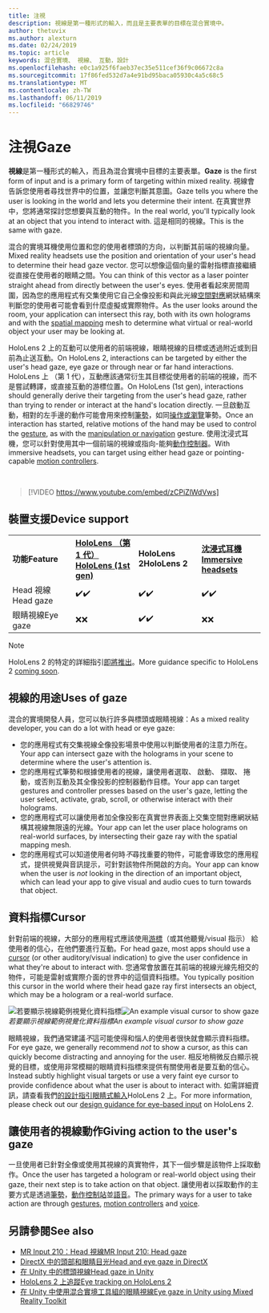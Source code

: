 ```yaml
---
title: 注視
description: 視線是第一種形式的輸入，而且是主要表單的目標在混合實境中。
author: thetuvix
ms.author: alexturn
ms.date: 02/24/2019
ms.topic: article
keywords: 混合實境、 視線、 互動，設計
ms.openlocfilehash: e0c1a925f6faeb37ec35e511cef36f9c06672c8a
ms.sourcegitcommit: 17f86fed532d7a4e91bd95baca05930c4a5c68c5
ms.translationtype: MT
ms.contentlocale: zh-TW
ms.lasthandoff: 06/11/2019
ms.locfileid: "66829746"
---
```

# <a name="gaze"></a><span data-ttu-id="605c8-104">注視</span><span class="sxs-lookup"><span data-stu-id="605c8-104">Gaze</span></span>

<span data-ttu-id="605c8-105">**視線**是第一種形式的輸入，而且為混合實境中目標的主要表單。</span><span class="sxs-lookup"><span data-stu-id="605c8-105">**Gaze** is the first form of input and is a primary form of targeting within mixed reality.</span></span> <span data-ttu-id="605c8-106">視線會告訴您使用者尋找世界中的位置，並讓您判斷其意圖。</span><span class="sxs-lookup"><span data-stu-id="605c8-106">Gaze tells you where the user is looking in the world and lets you determine their intent.</span></span> <span data-ttu-id="605c8-107">在真實世界中，您將通常探討您想要與互動的物件。</span><span class="sxs-lookup"><span data-stu-id="605c8-107">In the real world, you'll typically look at an object that you intend to interact with.</span></span> <span data-ttu-id="605c8-108">這是相同的視線。</span><span class="sxs-lookup"><span data-stu-id="605c8-108">This is the same with gaze.</span></span>

<span data-ttu-id="605c8-109">混合的實境耳機使用位置和您的使用者標頭的方向，以判斷其前端的視線向量。</span><span class="sxs-lookup"><span data-stu-id="605c8-109">Mixed reality headsets use the position and orientation of your user's head to determine their head gaze vector.</span></span> <span data-ttu-id="605c8-110">您可以想像這個向量的雷射指標直接繼續從直接在使用者的眼睛之間。</span><span class="sxs-lookup"><span data-stu-id="605c8-110">You can think of this vector as a laser pointer straight ahead from directly between the user's eyes.</span></span> <span data-ttu-id="605c8-111">使用者看起來房間周圍，因為您的應用程式有交集使用它自己全像投影和與此光線[空間對應](spatial-mapping.md)網狀結構來判斷您的使用者可能會看到什麼虛擬或實際物件。</span><span class="sxs-lookup"><span data-stu-id="605c8-111">As the user looks around the room, your application can intersect this ray, both with its own holograms and with the [spatial mapping](spatial-mapping.md) mesh to determine what virtual or real-world object your user may be looking at.</span></span>

<span data-ttu-id="605c8-112">HoloLens 2 上的互動可以使用者的前端視線，眼睛視線的目標或透過附近或到目前為止送互動。</span><span class="sxs-lookup"><span data-stu-id="605c8-112">On HoloLens 2, interactions can be targeted by either the user's head gaze, eye gaze or through near or far hand interactions.</span></span>
<span data-ttu-id="605c8-113">HoloLens 上 （第 1 代），互動應該通常衍生其目標從使用者的前端的視線，而不是嘗試轉譯，或直接互動的游標位置。</span><span class="sxs-lookup"><span data-stu-id="605c8-113">On HoloLens (1st gen), interactions should generally derive their targeting from the user's head gaze, rather than trying to render or interact at the hand's location directly.</span></span> <span data-ttu-id="605c8-114">一旦啟動互動，相對的左手邊的動作可能會用來控制[筆勢](gestures.md)，如同[操作或瀏覽](gestures.md#composite-gestures)筆勢。</span><span class="sxs-lookup"><span data-stu-id="605c8-114">Once an interaction has started, relative motions of the hand may be used to control the [gesture](gestures.md), as with the [manipulation or navigation](gestures.md#composite-gestures) gesture.</span></span> <span data-ttu-id="605c8-115">使用沈浸式耳機，您可以針對使用其中一個前端的視線或指向-能夠[動作控制器](motion-controllers.md)。</span><span class="sxs-lookup"><span data-stu-id="605c8-115">With immersive headsets, you can target using either head gaze or pointing-capable [motion controllers](motion-controllers.md).</span></span>

<br>

>[!VIDEO https://www.youtube.com/embed/zCPiZlWdVws]

## <a name="device-support"></a><span data-ttu-id="605c8-116">裝置支援</span><span class="sxs-lookup"><span data-stu-id="605c8-116">Device support</span></span>

<table>
    <colgroup>
    <col width="25%" />
    <col width="25%" />
    <col width="25%" />
    <col width="25%" />
    </colgroup>
    <tr>
        <td><span data-ttu-id="605c8-117"><strong>功能</strong></span><span class="sxs-lookup"><span data-stu-id="605c8-117"><strong>Feature</strong></span></span></td>
        <td><span data-ttu-id="605c8-118"><a href="hololens-hardware-details.md"><strong>HoloLens （第 1 代）</strong></a></span><span class="sxs-lookup"><span data-stu-id="605c8-118"><a href="hololens-hardware-details.md"><strong>HoloLens (1st gen)</strong></a></span></span></td>
        <td><span data-ttu-id="605c8-119"><strong>HoloLens 2</strong></span><span class="sxs-lookup"><span data-stu-id="605c8-119"><strong>HoloLens 2</strong></span></span></td>
        <td><span data-ttu-id="605c8-120"><a href="immersive-headset-hardware-details.md"><strong>沈浸式耳機</strong></a></span><span class="sxs-lookup"><span data-stu-id="605c8-120"><a href="immersive-headset-hardware-details.md"><strong>Immersive headsets</strong></a></span></span></td>
    </tr>
     <tr>
        <td><span data-ttu-id="605c8-121">Head 視線</span><span class="sxs-lookup"><span data-stu-id="605c8-121">Head gaze</span></span></td>
        <td><span data-ttu-id="605c8-122">✔️</span><span class="sxs-lookup"><span data-stu-id="605c8-122">✔️</span></span></td>
        <td><span data-ttu-id="605c8-123">✔️</span><span class="sxs-lookup"><span data-stu-id="605c8-123">✔️</span></span></td>
        <td><span data-ttu-id="605c8-124">✔️</span><span class="sxs-lookup"><span data-stu-id="605c8-124">✔️</span></span></td>
    </tr>
     <tr>
        <td><span data-ttu-id="605c8-125">眼睛視線</span><span class="sxs-lookup"><span data-stu-id="605c8-125">Eye gaze</span></span></td>
        <td><span data-ttu-id="605c8-126">❌</span><span class="sxs-lookup"><span data-stu-id="605c8-126">❌</span></span></td>
        <td><span data-ttu-id="605c8-127">✔️</span><span class="sxs-lookup"><span data-stu-id="605c8-127">✔️</span></span></td>
        <td><span data-ttu-id="605c8-128">❌</span><span class="sxs-lookup"><span data-stu-id="605c8-128">❌</span></span></td>
    </tr>
</table>

> [!NOTE]
> <span data-ttu-id="605c8-129">HoloLens 2 的特定的詳細指引[即將推出](index.md#news-and-notes)。</span><span class="sxs-lookup"><span data-stu-id="605c8-129">More guidance specific to HoloLens 2 [coming soon](index.md#news-and-notes).</span></span>


## <a name="uses-of-gaze"></a><span data-ttu-id="605c8-130">視線的用途</span><span class="sxs-lookup"><span data-stu-id="605c8-130">Uses of gaze</span></span>

<span data-ttu-id="605c8-131">混合的實境開發人員，您可以執行許多與標頭或眼睛視線：</span><span class="sxs-lookup"><span data-stu-id="605c8-131">As a mixed reality developer, you can do a lot with head or eye gaze:</span></span>
* <span data-ttu-id="605c8-132">您的應用程式有交集視線全像投影場景中使用以判斷使用者的注意力所在。</span><span class="sxs-lookup"><span data-stu-id="605c8-132">Your app can intersect gaze with the holograms in your scene to determine where the user's attention is.</span></span>
* <span data-ttu-id="605c8-133">您的應用程式筆勢和根據使用者的視線，讓使用者選取、 啟動、 擷取、 捲動，或否則互動及其全像投影的控制器動作目標。</span><span class="sxs-lookup"><span data-stu-id="605c8-133">Your app can target gestures and controller presses based on the user's gaze, letting the user select, activate, grab, scroll, or otherwise interact with their holograms.</span></span>
* <span data-ttu-id="605c8-134">您的應用程式可以讓使用者加全像投影在真實世界表面上交集空間對應網狀結構其視線無限遠的光線。</span><span class="sxs-lookup"><span data-stu-id="605c8-134">Your app can let the user place holograms on real-world surfaces, by intersecting their gaze ray with the spatial mapping mesh.</span></span>
* <span data-ttu-id="605c8-135">您的應用程式可以知道使用者何時*不*尋找重要的物件，可能會導致您的應用程式，提供視覺與音訊提示，可針對該物件所開啟的方向。</span><span class="sxs-lookup"><span data-stu-id="605c8-135">Your app can know when the user is *not* looking in the direction of an important object, which can lead your app to give visual and audio cues to turn towards that object.</span></span>

## <a name="cursor"></a><span data-ttu-id="605c8-136">資料指標</span><span class="sxs-lookup"><span data-stu-id="605c8-136">Cursor</span></span>

<span data-ttu-id="605c8-137">針對前端的視線，大部分的應用程式應該使用[游標](cursors.md)（或其他聽覺/visual 指示） 給使用者的信心，在他們要進行互動。</span><span class="sxs-lookup"><span data-stu-id="605c8-137">For head gaze, most apps should use a [cursor](cursors.md) (or other auditory/visual indication) to give the user confidence in what they're about to interact with.</span></span> <span data-ttu-id="605c8-138">您通常會放置在其前端的視線光線先相交的物件，可能是雷射或實際介面的世界中的這個資料指標。</span><span class="sxs-lookup"><span data-stu-id="605c8-138">You typically position this cursor in the world where their head gaze ray first intersects an object, which may be a hologram or a real-world surface.</span></span>

<span data-ttu-id="605c8-139">![若要顯示視線範例視覺化資料指標](images/cursor.jpg)</span><span class="sxs-lookup"><span data-stu-id="605c8-139">![An example visual cursor to show gaze](images/cursor.jpg)</span></span><br>
<span data-ttu-id="605c8-140">*若要顯示視線範例視覺化資料指標*</span><span class="sxs-lookup"><span data-stu-id="605c8-140">*An example visual cursor to show gaze*</span></span>

<span data-ttu-id="605c8-141">眼睛視線，我們通常建議*不*這可能使得和惱人的使用者很快就會顯示資料指標。</span><span class="sxs-lookup"><span data-stu-id="605c8-141">For eye gaze, we generally recommend *not* to show a cursor, as this can quickly become distracting and annoying for the user.</span></span> <span data-ttu-id="605c8-142">相反地稍微反白顯示視覺的目標，或使用非常模糊的眼睛資料指標來提供有關使用者是要互動的信心。</span><span class="sxs-lookup"><span data-stu-id="605c8-142">Instead subtly highlight visual targets or use a very faint eye cursor to provide confidence about what the user is about to interact with.</span></span> <span data-ttu-id="605c8-143">如需詳細資訊，請查看我們[的設計指引眼睛式輸入](eye-tracking.md)HoloLens 2 上。</span><span class="sxs-lookup"><span data-stu-id="605c8-143">For more information, please check out our [design guidance for eye-based input](eye-tracking.md) on HoloLens 2.</span></span>

## <a name="giving-action-to-the-users-gaze"></a><span data-ttu-id="605c8-144">讓使用者的視線動作</span><span class="sxs-lookup"><span data-stu-id="605c8-144">Giving action to the user's gaze</span></span>

<span data-ttu-id="605c8-145">一旦使用者已針對全像或使用其視線的真實物件，其下一個步驟是該物件上採取動作。</span><span class="sxs-lookup"><span data-stu-id="605c8-145">Once the user has targeted a hologram or real-world object using their gaze, their next step is to take action on that object.</span></span> <span data-ttu-id="605c8-146">讓使用者以採取動作的主要方式是透過[筆勢](gestures.md)，[動作控制站](motion-controllers.md)並[語音](voice-input.md)。</span><span class="sxs-lookup"><span data-stu-id="605c8-146">The primary ways for a user to take action are through [gestures](gestures.md), [motion controllers](motion-controllers.md) and [voice](voice-input.md).</span></span>

## <a name="see-also"></a><span data-ttu-id="605c8-147">另請參閱</span><span class="sxs-lookup"><span data-stu-id="605c8-147">See also</span></span>
* [<span data-ttu-id="605c8-148">MR Input 210：Head 視線</span><span class="sxs-lookup"><span data-stu-id="605c8-148">MR Input 210: Head gaze</span></span>](holograms-210.md)
* [<span data-ttu-id="605c8-149">DirectX 中的頭部和眼睛目光</span><span class="sxs-lookup"><span data-stu-id="605c8-149">Head and eye gaze in DirectX</span></span>](gaze-in-directx.md)
* [<span data-ttu-id="605c8-150">在 Unity 中的標頭視線</span><span class="sxs-lookup"><span data-stu-id="605c8-150">Head gaze in Unity</span></span>](gaze-in-unity.md)
* [<span data-ttu-id="605c8-151">HoloLens 2 上追蹤</span><span class="sxs-lookup"><span data-stu-id="605c8-151">Eye tracking on HoloLens 2</span></span>](eye-tracking.md)
* [<span data-ttu-id="605c8-152">在 Unity 中使用混合實境工具組的眼睛視線</span><span class="sxs-lookup"><span data-stu-id="605c8-152">Eye gaze in Unity using Mixed Reality Toolkit</span></span>](https://aka.ms/mrtk-eyes)
